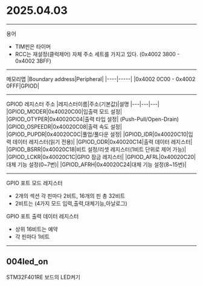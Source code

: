 # 2025.04.03
***
용어
- TIM핀은 타이머
- RCC는 재설정(클럭제어) 자체 주소 세트를 가지고 있다. (0x4002 3800 - 0x4002 3BFF)

***
메모리맵
|Boundary address|Peripheral|
|----|-----|
|0x4002 0C00 - 0x4002 0FFF|GPIOD|
***
GPIOD 레지스터 주소
|레지스터이름|주소(기본값)|설명
|---|---|---|
|GPIOD_MODER|0x40020C00|입출력 모드 설정|
|GPIOD_OTYPER|0x40020C04|출력 타입 설정| (Push-Pull/Open-Drain)
|GPIOD_OSPEEDR|0x40020C08|출력 속도 설정|
|GPIOD_PUPDR|0x40020C0C|풀업/풀다운 설정|
|GPIOD_IDR|0x40020C10|입력 데이터 레지스터(읽기 전용)|
|GPIOD_ODR|0x40020C14|출력 데이터 레지스터|
|GPIOD_BSRR|0x40020C18|비트 설정/리셋 레지스터(1비트 단위로 제어 가능)|
|GPIOD_LCKR|0x40020C1C|GPIO 잠금 레지스터|
|GPIOD_AFRL|0x40020C20|대체 기능 설정(0~7번)|
|GPIOD_AFRH|0x40020C24|대체 기능 설정(8~15번)|
***
GPIO 포트 모드 레지스터 
- 2개의 섹션 각 핀마다 2비트, 16개의 핀 총 32비트 
- 2비트는 (4가지 모드 입력,출력,대체기능,아날로그) 

GPIO 포트 출력 데이터 레지스터
- 상위 16비트는 예약
- 각 핀마다 1비트
***
## 004led_on
STM32F401RE 보드의 LED켜기



